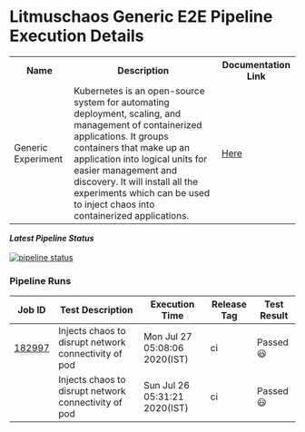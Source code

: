 # Litmuschaos Generic E2E Pipeline Execution Details

<table>
<tr>
<th> Name </th>
<th> Description </th>
<th> Documentation Link </th>
</tr>
<tr>
 <td> Generic Experiment</td>
 <td> Kubernetes is an open-source system for automating deployment, scaling, and management of containerized applications. It groups containers that make up an application into logical units for easier management and discovery. It will install all the experiments which can be used to inject chaos into containerized applications. </td>
 <td>  <a href="https://docs.litmuschaos.io/docs"> Here </a> </td>
 </tr>
 </table>

***Latest Pipeline Status***</u><br><br>
[![pipeline status](https://gitlab.mayadata.io/litmuschaos/litmus-e2e/badges/generic/pipeline.svg)](https://gitlab.mayadata.io/litmuschaos/litmus-e2e/commits/generic)


### Pipeline Runs

| Job ID |   Test Description         | Execution Time | Release Tag   | Test Result   |
 |---------|---------------------------| --------------|--------|--------|
|     <a href= "https://gitlab.mayadata.io/litmuschaos/litmus-e2e/-/jobs/182997">182997</a>           |  Injects chaos to disrupt network connectivity of pod           | Mon Jul 27 05:08:06 2020(IST)  | ci | Passed :smiley: |
 |    <a href= "https://gitlab.mayadata.io/litmuschaos/litmus-e2e/-/jobs/"></a>   |  Injects chaos to disrupt network connectivity of pod           |  Sun Jul 26 05:31:21 2020(IST)     |ci  |Passed :smiley:  |
